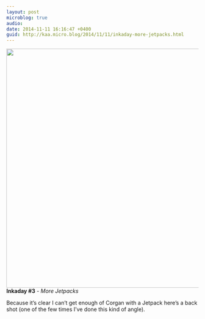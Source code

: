 ```yaml
---
layout: post
microblog: true
audio: 
date: 2014-11-11 16:16:47 +0400
guid: http://kaa.micro.blog/2014/11/11/inkaday-more-jetpacks.html
---
```

<img src="https://micro.kaa.bz/uploads/2018/6b26a44455.jpg" alt="" width="840" height="627" class="alignnone size-full wp-image-297" /><strong>Inkaday #3</strong> - <em>More Jetpacks</em>

Because it’s clear I can’t get enough of Corgan with a Jetpack here’s a back shot (one of the few times I’ve done this kind of angle).
